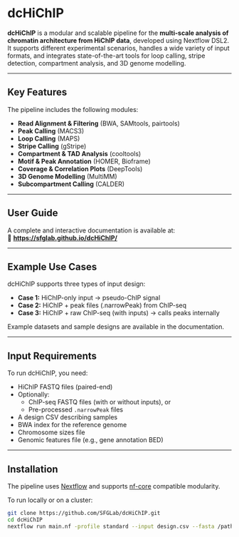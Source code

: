 # dcHiChIP

**dcHiChIP** is a modular and scalable pipeline for the **multi-scale analysis of chromatin architecture from HiChIP data**, developed using Nextflow DSL2. It supports different experimental scenarios, handles a wide variety of input formats, and integrates state-of-the-art tools for loop calling, stripe detection, compartment analysis, and 3D genome modelling.

---

## Key Features

The pipeline includes the following modules:

- **Read Alignment & Filtering** (BWA, SAMtools, pairtools)
- **Peak Calling** (MACS3)
- **Loop Calling** (MAPS)
- **Stripe Calling** (gStripe)
- **Compartment & TAD Analysis** (cooltools)
- **Motif & Peak Annotation** (HOMER, Bioframe)
- **Coverage & Correlation Plots** (DeepTools)
- **3D Genome Modelling** (MultiMM)
- **Subcompartment Calling** (CALDER)

---

## User Guide

A complete and interactive documentation is available at:  
📘 **https://sfglab.github.io/dcHiChIP/**

---

## Example Use Cases

dcHiChIP supports three types of input design:

- **Case 1:** HiChIP-only input → pseudo-ChIP signal
- **Case 2:** HiChIP + peak files (.narrowPeak) from ChIP-seq
- **Case 3:** HiChIP + raw ChIP-seq (with inputs) → calls peaks internally

Example datasets and sample designs are available in the documentation.

---

## Input Requirements

To run dcHiChIP, you need:

- HiChIP FASTQ files (paired-end)
- Optionally:
  - ChIP-seq FASTQ files (with or without inputs), or
  - Pre-processed `.narrowPeak` files
- A design CSV describing samples
- BWA index for the reference genome
- Chromosome sizes file
- Genomic features file (e.g., gene annotation BED)

---

## Installation

The pipeline uses [Nextflow](https://www.nextflow.io/) and supports [nf-core](https://nf-co.re/) compatible modularity.

To run locally or on a cluster:

```bash
git clone https://github.com/SFGLab/dcHiChIP.git
cd dcHiChIP
nextflow run main.nf -profile standard --input design.csv --fasta /path/to/genome.fa ...
